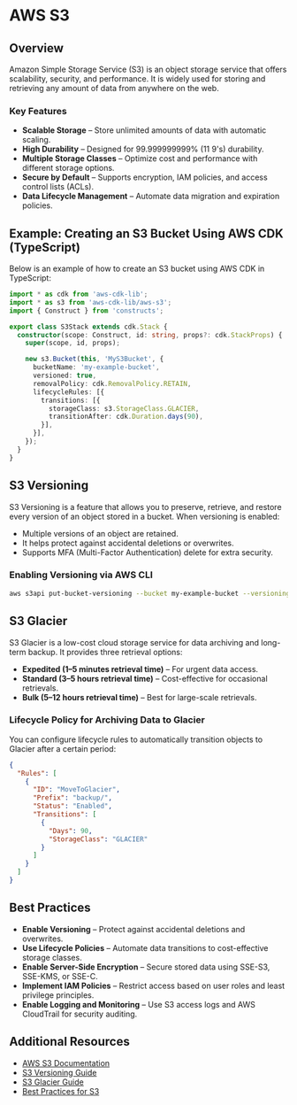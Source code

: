 # AWS S3

## Overview
Amazon Simple Storage Service (S3) is an object storage service that offers scalability, security, and performance. It is widely used for storing and retrieving any amount of data from anywhere on the web.

### Key Features
- **Scalable Storage** – Store unlimited amounts of data with automatic scaling.
- **High Durability** – Designed for 99.999999999% (11 9's) durability.
- **Multiple Storage Classes** – Optimize cost and performance with different storage options.
- **Secure by Default** – Supports encryption, IAM policies, and access control lists (ACLs).
- **Data Lifecycle Management** – Automate data migration and expiration policies.

## Example: Creating an S3 Bucket Using AWS CDK (TypeScript)
Below is an example of how to create an S3 bucket using AWS CDK in TypeScript:

```typescript
import * as cdk from 'aws-cdk-lib';
import * as s3 from 'aws-cdk-lib/aws-s3';
import { Construct } from 'constructs';

export class S3Stack extends cdk.Stack {
  constructor(scope: Construct, id: string, props?: cdk.StackProps) {
    super(scope, id, props);

    new s3.Bucket(this, 'MyS3Bucket', {
      bucketName: 'my-example-bucket',
      versioned: true,
      removalPolicy: cdk.RemovalPolicy.RETAIN,
      lifecycleRules: [{
        transitions: [{
          storageClass: s3.StorageClass.GLACIER,
          transitionAfter: cdk.Duration.days(90),
        }],
      }],
    });
  }
}
```

## S3 Versioning
S3 Versioning is a feature that allows you to preserve, retrieve, and restore every version of an object stored in a bucket. When versioning is enabled:
- Multiple versions of an object are retained.
- It helps protect against accidental deletions or overwrites.
- Supports MFA (Multi-Factor Authentication) delete for extra security.

### Enabling Versioning via AWS CLI
```sh
aws s3api put-bucket-versioning --bucket my-example-bucket --versioning-configuration Status=Enabled
```

## S3 Glacier
S3 Glacier is a low-cost cloud storage service for data archiving and long-term backup. It provides three retrieval options:
- **Expedited (1–5 minutes retrieval time)** – For urgent data access.
- **Standard (3–5 hours retrieval time)** – Cost-effective for occasional retrievals.
- **Bulk (5–12 hours retrieval time)** – Best for large-scale retrievals.

### Lifecycle Policy for Archiving Data to Glacier
You can configure lifecycle rules to automatically transition objects to Glacier after a certain period:
```json
{
  "Rules": [
    {
      "ID": "MoveToGlacier",
      "Prefix": "backup/",
      "Status": "Enabled",
      "Transitions": [
        {
          "Days": 90,
          "StorageClass": "GLACIER"
        }
      ]
    }
  ]
}
```

## Best Practices
- **Enable Versioning** – Protect against accidental deletions and overwrites.
- **Use Lifecycle Policies** – Automate data transitions to cost-effective storage classes.
- **Enable Server-Side Encryption** – Secure stored data using SSE-S3, SSE-KMS, or SSE-C.
- **Implement IAM Policies** – Restrict access based on user roles and least privilege principles.
- **Enable Logging and Monitoring** – Use S3 access logs and AWS CloudTrail for security auditing.

## Additional Resources
- [AWS S3 Documentation](https://docs.aws.amazon.com/s3/index.html)
- [S3 Versioning Guide](https://docs.aws.amazon.com/AmazonS3/latest/userguide/Versioning.html)
- [S3 Glacier Guide](https://docs.aws.amazon.com/AmazonS3/latest/userguide/archiving-objects.html)
- [Best Practices for S3](https://docs.aws.amazon.com/AmazonS3/latest/userguide/security-best-practices.html)

